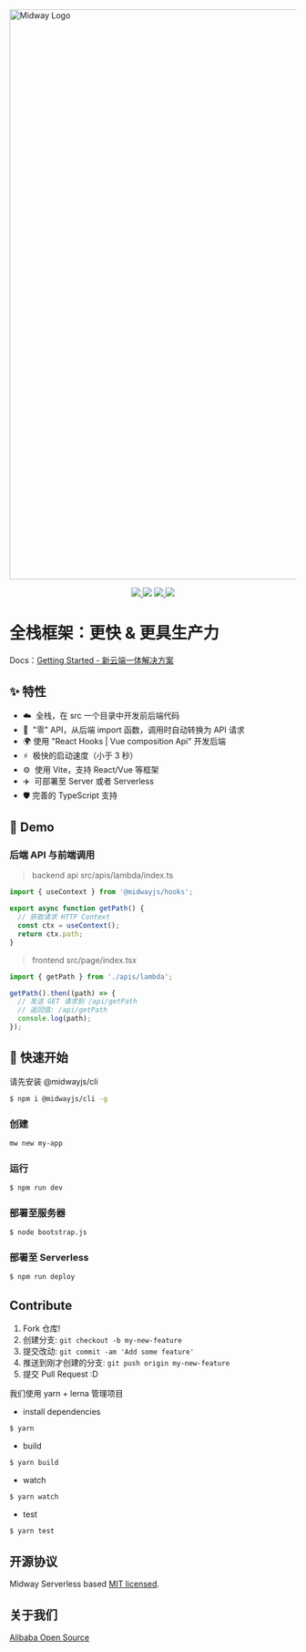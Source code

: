 <img src="https://img.alicdn.com/imgextra/i1/O1CN01xQLU011T2R7PHksIv_!!6000000002324-2-tps-1200-616.png" width="1000" alt="Midway Logo" />

<p align="center">
  <a href="https://www.npmjs.com/package/@midwayjs/hooks">
    <img src="https://img.shields.io/npm/v/@midwayjs/hooks/latest?style=for-the-badge">
  </a>
  <img src="https://img.shields.io/github/workflow/status/midwayjs/hooks/Node.js%20CI/master?style=for-the-badge">
  <a href="https://codecov.io/gh/midwayjs/hooks">
    <img src="https://img.shields.io/codecov/c/github/midwayjs/hooks?style=for-the-badge">
  </a>
  <img src="https://img.shields.io/npm/l/@midwayjs/hooks?style=for-the-badge">
</p>

# 全栈框架：更快 & 更具生产力

Docs：[Getting Started - 新云端一体解决方案](https://www.yuque.com/midwayjs/midway_v2/integration_introduction)

## ✨ 特性

- ☁️&nbsp;&nbsp;全栈，在 src 一个目录中开发前后端代码
- 🌈&nbsp;&nbsp;"零" API，从后端 import 函数，调用时自动转换为 API 请求
- 🌍 使用 "React Hooks | Vue composition Api" 开发后端
- ⚡️&nbsp;&nbsp;极快的启动速度（小于 3 秒）
- ⚙️&nbsp;&nbsp;使用 Vite，支持 React/Vue 等框架
- ✈️&nbsp;&nbsp;可部署至 Server 或者 Serverless
- 🛡 完善的 TypeScript 支持

## 🌰 Demo

### 后端 API 与前端调用

> backend api
> src/apis/lambda/index.ts

```typescript
import { useContext } from '@midwayjs/hooks';

export async function getPath() {
  // 获取请求 HTTP Context
  const ctx = useContext();
  return ctx.path;
}
```

> frontend
> src/page/index.tsx

```typescript
import { getPath } from './apis/lambda';

getPath().then((path) => {
  // 发送 GET 请求到 /api/getPath
  // 返回值: /api/getPath
  console.log(path);
});
```

## 🚀 快速开始

请先安装 @midwayjs/cli

```bash
$ npm i @midwayjs/cli -g
```

### 创建

```bash
mw new my-app
```

### 运行

```bash
$ npm run dev
```

### 部署至服务器

```bash
$ node bootstrap.js
```

### 部署至 Serverless

```bash
$ npm run deploy
```

## Contribute

1. Fork 仓库!
2. 创建分支: `git checkout -b my-new-feature`
3. 提交改动: `git commit -am 'Add some feature'`
4. 推送到刚才创建的分支: `git push origin my-new-feature`
5. 提交 Pull Request :D

我们使用 yarn + lerna 管理项目

- install dependencies

```bash
$ yarn
```

- build

```bash
$ yarn build
```

- watch

```bash
$ yarn watch
```

- test

```bash
$ yarn test
```

## 开源协议

Midway Serverless based [MIT licensed](./LICENSE).

## 关于我们

[Alibaba Open Source](https://opensource.alibaba.com/)
